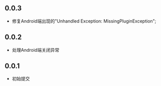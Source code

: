 ## 0.0.3

* 修复Android端出现的"Unhandled Exception: MissingPluginException";

## 0.0.2

* 处理Android端关闭异常

## 0.0.1

* 初始提交

